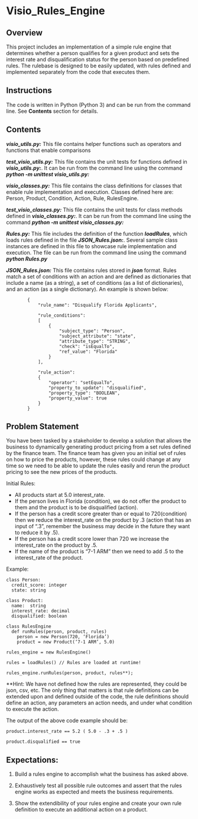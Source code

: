 # Visio_Rules_Engine

## Overview
This project includes an implementation of a simple rule engine that determines whether a person qualifies for a given product and sets the interest rate and disqualification status for the person based on predefined rules. The rulebase is designed to be easily updated, with rules defined and implemented separately from the code that executes them.

## Instructions
The code is written in Python (Python 3) and can be run from the command line. See **Contents** section for details.

## Contents
***visio_utils.py:*** This file contains helper functions such as operators and functions that enable comparisons

***test_visio_utils.py:*** This file contains the unit tests for functions defined in ***visio_utils.py:***. It can be run from the command line using the command ***python -m unittest visio_utils.py:***

***visio_classes.py:*** This file contains the class definitions for classes that enable rule implementation and execution. Classes defined here are: Person, Product, Condition, Action, Rule, RulesEngine.

***test_visio_classes.py:*** This file contains the unit tests for class methods defined in ***visio_classes.py:***. It can be run from the command line using the command ***python -m unittest visio_classes.py:***

***Rules.py:*** This file includes the definition of the function ***loadRules***, which loads rules defined in the file ***JSON_Rules.json:***. Several sample class instances are defined in this file to showcase rule implementation and execution. The file can be run from the command line using the command ***python Rules.py***

***JSON_Rules.json:*** This file contains rules stored in ***json*** format. Rules match a set of conditions with an action and are defined as dictionaries that include a name (as a string), a set of conditions (as a list of dictionaries), and an action (as a single dictionary). An example is shown below:

```
        {   
            "rule_name": "Disqualify Florida Applicants", 

            "rule_conditions": 
            [
                {
                    "subject_type": "Person", 
                    "subject_attribute": "state", 
                    "attribute_type": "STRING", 
                    "check": "isEqualTo",
                    "ref_value": "Florida"
                }
            ], 

            "rule_action": 
            {
                "operator": "setEqualTo", 
                "property_to_update": "disqualified", 
                "property_type": "BOOLEAN", 
                "property_value": true
            }
        }
```

## Problem Statement

You have been tasked by a stakeholder to develop a solution that allows the business to dynamically generating product pricing from a set rules defined by the finance team. The finance team has given you an initial set of rules on how to price the products, however, these rules could change at any time so we need to be able to update the rules easily and rerun the product pricing to see the new prices of the products. 
 
Initial Rules: 
 
- All products start at 5.0 interest_rate. 
- If the person lives in Florida (condition), we do not offer the product to them and the product is to be disqualified (action). 
- If the person has a credit score greater than or equal to 720(condition) then we reduce the interest_rate on the product by .3 (action that has an input of “.3”, remember the business may decide in the future they want to reduce it by .5). 
- If the person has a credit score lower than 720 we increase the interest_rate on the product by .5. 
- If the name of the product is “7-1 ARM” then we need to add .5 to the interest_rate of the product. 
 
Example:   
```
class Person:   
  credit_score: integer   
  state: string     
 
class Product:   
  name:  string   
  interest_rate: decimal   
  disqualified: boolean     
  
class RulesEngine   
  def runRules(person, product, rules)     
    person = new Person(720, ‘Florida’)     
    product = new Product(‘7-1 ARM’, 5.0) 
  
rules_engine = new RulesEngine() 
 
rules = loadRules() // Rules are loaded at runtime!     

rules_engine.runRules(person, product, rules**); 
```
 
**Hint: We have not defined how the rules are represented, they could be json, csv, etc. The only thing that matters is that rule definitions can be extended upon and defined outside of the code, the rule definitions should define an action, any parameters an action needs, and under what condition to execute the action. 
 
The output of the above code example should be: 
``` 
product.interest_rate == 5.2 ( 5.0 - .3 + .5 ) 
 
product.disqualified == true  
```

## Expectations: 
 
1. Build a rules engine to accomplish what the business has asked above. 
 
2. Exhaustively test all possible rule outcomes and assert that the rules engine works as expected and meets the business requirements. 
 
3. Show the extendibility of your rules engine and create your own rule definition to execute an additional action on a product. 
